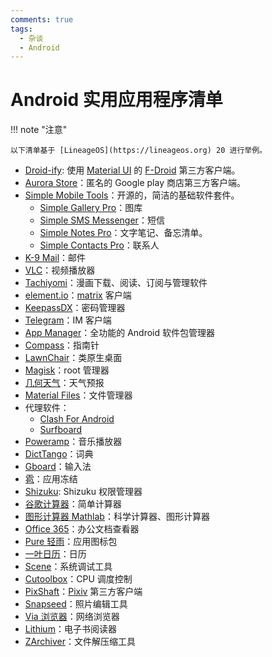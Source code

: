 ```yaml
---
comments: true
tags:
  - 杂谈
  - Android
---
```


# Android 实用应用程序清单

!!! note "注意"

    以下清单基于 [LineageOS](https://lineageos.org) 20 进行举例。

- [Droid-ify](https://github.com/Iamlooker/Droid-ify): 使用 [Material UI](https://mui.com/material-ui/) 的 [F-Droid](https://f-droid.org/) 第三方客户端。
- [Aurora Store](https://f-droid.org/en/packages/com.aurora.store/)：匿名的 Google play 商店第三方客户端。
- [Simple Mobile Tools](https://www.simplemobiletools.com/)：开源的，简洁的基础软件套件。
    - [Simple Gallery Pro](https://f-droid.org/en/packages/com.simplemobiletools.gallery.pro/)：图库
    - [Simple SMS Messenger](https://f-droid.org/en/packages/com.simplemobiletools.smsmessenger)：短信
    - [Simple Notes Pro](https://f-droid.org/en/packages/com.simplemobiletools.notes.pro/)：文字笔记、备忘清单。
    - [Simple Contacts Pro](https://f-droid.org/en/packages/com.simplemobiletools.contacts.pro/)：联系人
- [K-9 Mail](https://f-droid.org/en/packages/com.fsck.k9/)：邮件
- [VLC](https://f-droid.org/en/packages/org.videolan.vlc/)：视频播放器
- [Tachiyomi](https://tachiyomi.org/)：漫画下载、阅读、订阅与管理软件
- [element.io](https://f-droid.org/en/packages/im.vector.app)：[matrix](https://matrix.org/) 客户端
- [KeepassDX](https://f-droid.org/en/packages/com.kunzisoft.keepass.libre/)：密码管理器
- [Telegram](https://play.google.com/store/apps/details?id=org.telegram.messenger&hl=zh-CN)：IM 客户端
- [App Manager](https://f-droid.org/en/packages/io.github.muntashirakon.AppManager)：全功能的 Android 软件包管理器
- [Compass](https://f-droid.org/en/packages/com.bobek.compass)：指南针
- [LawnChair](https://lawnchair.app/)：类原生桌面
- [Magisk](https://github.com/topjohnwu/Magisk)：root 管理器
- [几何天气](https://f-droid.org/en/packages/wangdaye.com.geometricweather/)：天气预报
- [Material Files](https://f-droid.org/en/packages/me.zhanghai.android.files/)：文件管理器
- 代理软件：
    - [Clash For Android](https://github.com/Kr328/ClashForAndroid)
    - [Surfboard](https://github.com/getsurfboard/surfboard)
- [Poweramp](https://powerampapp.com/download-poweramp/)：音乐播放器
- [DictTango](https://forum.freemdict.com/t/topic/2354)：词典
- [Gboard](https://play.google.com/store/apps/details?id=com.google.android.inputmethod.latin&hl=zh-CN)：输入法
- [雹](https://f-droid.org/en/packages/com.aistra.hail/)：应用冻结
- [Shizuku](https://apt.izzysoft.de/fdroid/index/apk/moe.shizuku.privileged.api): Shizuku 权限管理器
- [谷歌计算器](https://play.google.com/store/apps/details?id=com.google.android.calculator&hl=zh-CN)：简单计算器
- [图形计算器 Mathlab](https://play.google.com/store/apps/details?id=us.mathlab.android.calc.edu)：科学计算器、图形计算器
- [Office 365](https://play.google.com/store/apps/details?id=com.microsoft.office.officehubrow&hl=zh-CN)：办公文档查看器
- [Pure 轻雨](https://www.coolapk.com/apk/me.morirain.dev.iconpack.pure)：应用图标包
- [一叶日历](https://www.coolapk.com/apk/me.mapleaf.calendar)：日历
- [Scene](https://www.coolapk.com/apk/com.omarea.vtools)：系统调试工具
- [Cutoolbox](https://github.com/chenzyyzd/CuprumTurbo-Scheduler)：CPU 调度控制
- [PixShaft](https://play.google.com/store/apps/details?id=ceui.lisa.pixiv)：[Pixiv](https://www.pixiv.net/) 第三方客户端
- [Snapseed](https://play.google.com/store/apps/details?id=com.niksoftware.snapseed&hl=zh-CN)：照片编辑工具
- [Via 浏览器](https://play.google.com/store/apps/details?id=mark.via.gp&hl=zh-CN)：网络浏览器
- [Lithium](https://play.google.com/store/apps/details?id=com.faultexception.reader&hl=zh-CN)：电子书阅读器
- [ZArchiver](https://play.google.com/store/apps/details?id=ru.zdevs.zarchiver)：文件解压缩工具